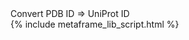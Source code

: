 ---
---

<html>
<head>
</head>
<body>
<div>
Convert PDB ID => UniProt ID
</div>
<div id="output">
</div>
</body>
{% include metaframe_lib_script.html %}
<script src="index.js"></script>
</html>
